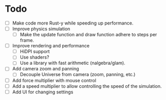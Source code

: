 # Todo

- [ ] Make code more Rust-y while speeding up performance.
- [ ] Improve physics simulation
    - [ ] Make the update function and draw function adhere to steps per frame.
- [ ] Improve rendering and performance
    - [ ] HiDPI support
    - [ ] Use shaders?
    - [ ] Use a library with fast arithmetic (nalgebra/glam).
- [ ] Add camera zoom and panning
  - [ ] Decouple Universe from camera (zoom, panning, etc.)
- [ ] Add force multiplier with mouse control
- [ ] Add a speed multiplier to allow controlling the speed of the simulation.
- [ ] Add UI for changing settings
